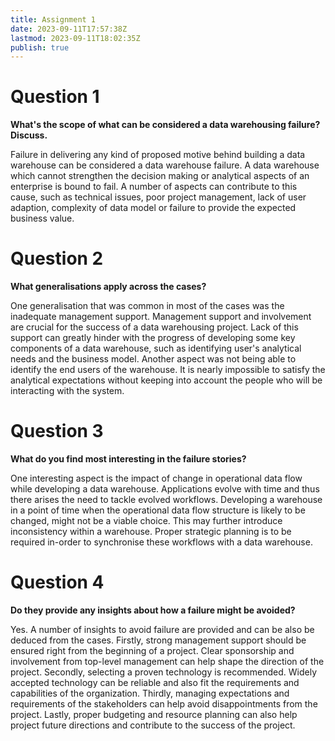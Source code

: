 ```yaml
---
title: Assignment 1
date: 2023-09-11T17:57:38Z
lastmod: 2023-09-11T18:02:35Z
publish: true
---
```


# Question 1

**What's the scope of what can be considered a data warehousing failure? Discuss.**

Failure in delivering any kind of proposed motive behind building a data warehouse can be considered a data warehouse failure. A data warehouse which cannot strengthen the decision making or analytical aspects of an enterprise is bound to fail. A number of aspects can contribute to this cause, such as technical issues, poor project management, lack of user adaption, complexity of data model or failure to provide the expected business value.

# Question 2

**What generalisations apply across the cases?**

One generalisation that was common in most of the cases was the inadequate management support. Management support and involvement are crucial for the success of a data warehousing project. Lack of this support can greatly hinder with the progress of developing some key components of a data warehouse, such as identifying user's analytical needs and the business model. Another aspect was not being able to identify the end users of the warehouse. It is nearly impossible to satisfy the analytical expectations without keeping into account the people who will be interacting with the system.

# Question 3

**What do you find most interesting in the failure stories?**

One interesting aspect is the impact of change in operational data flow while developing a data warehouse. Applications evolve with time and thus there arises the need to tackle evolved workflows. Developing a warehouse in a point of time when the operational data flow structure is likely to be changed, might not be a viable choice. This may further introduce inconsistency within a warehouse. Proper strategic planning is to be required in-order to synchronise these workflows with a data warehouse.

# Question 4

**Do they provide any insights about how a failure might be avoided?**

Yes. A number of insights to avoid failure are provided and can be also be deduced from the cases. Firstly, strong management support should be ensured right from the beginning of a project. Clear sponsorship and involvement from top-level management can help shape the direction of the project. Secondly, selecting a proven technology is recommended. Widely accepted technology can be reliable and also fit the requirements and capabilities of the organization. Thirdly, managing expectations and requirements of the stakeholders can help avoid disappointments from the project. Lastly, proper budgeting and resource planning can also help project future directions and contribute to the success of the project.
